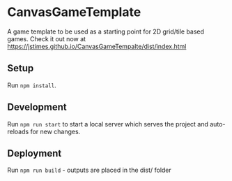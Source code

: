 # CanvasGameTemplate

A game template to be used as a starting point for 2D grid/tile based games.
Check it out now at https://jstimes.github.io/CanvasGameTempalte/dist/index.html

## Setup

Run `npm install`.

## Development

Run `npm run start` to start a local server which serves the project and 
auto-reloads for new changes.

## Deployment

Run `npm run build` - outputs are placed in the dist/ folder
